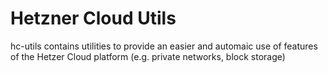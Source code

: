 # Hetzner Cloud Utils
hc-utils contains utilities to provide an easier and automaic use of features of the Hetzer Cloud platform
(e.g. private networks, block storage)
